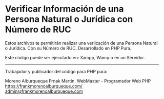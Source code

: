 # Verificar Información de una Persona Natural o Jurídica con Número de RUC

Estos archivos te permitirán realizar una veriicación de una Persona Natural o Jurídica. Con su Número de RUC.
Desarrollado en PHP Pura.

Este código puede ser ejecutado en:
Xampp, Wamp o en un Servidor.

--------------------------------------------------------------------------------------------
Trabajador y publicador del código para PHP pura:

Moreno Alburqueque Frnak Martin.
WebMaster - Programador Web PHP
https://frankmorenoalburqueque.com/
admin@frankmorenoalburqueque.com
